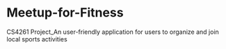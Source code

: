 # Meetup-for-Fitness
CS4261 Project_An user-friendly application for users to organize and join local sports activities
